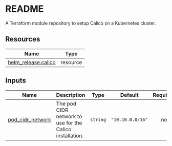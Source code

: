 # README
A Terraform module repository to setup Calico on a Kubernetes cluster.
<!-- BEGIN_TF_DOCS -->

## Resources

| Name | Type |
|------|------|
| [helm_release.calico](https://registry.terraform.io/providers/hashicorp/helm/latest/docs/resources/release) | resource |

## Inputs

| Name | Description | Type | Default | Required |
|------|-------------|------|---------|:--------:|
| <a name="input_pod_cidr_network"></a> [pod\_cidr\_network](#input\_pod\_cidr\_network) | The pod CIDR network to use for the Calico installation. | `string` | `"10.10.0.0/16"` | no |
<!-- END_TF_DOCS -->